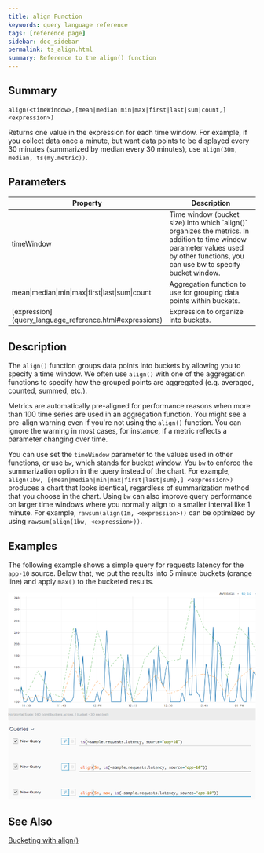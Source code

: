 ```yaml
---
title: align Function
keywords: query language reference
tags: [reference page]
sidebar: doc_sidebar
permalink: ts_align.html
summary: Reference to the align() function
---
```

## Summary
```
align(<timeWindow>,[mean|median|min|max|first|last|sum|count,] <expression>)
```
Returns one value in the expression for each time window. For example, if you collect data once a minute, but want data points to be displayed every 30 minutes (summarized by median every 30 minutes), use `align(30m, median, ts(my.metric))`.


## Parameters
<table>
<tbody>
<thead>
<tr><th width="20%">Property</th><th width="80%">Description</th></tr>
</thead>
<tr>
<td>timeWindow</td>
<td markdown="span">Time window (bucket size) into which `align()` organizes the metrics. In addition to time window parameter values used by other functions, you can use <bold>bw</bold> to specify bucket window. </td>
</tr>
<tr>
<td>mean&vert;median&vert;min&vert;max&vert;first&vert;last&vert;sum&vert;count </td>
<td>Aggregation function to use for grouping data points within buckets.</td>
</tr>
<tr>
<td markdown="span"> [expression](query_language_reference.html#expressions)</td>
<td>Expression to organize into buckets. </td></tr>
</tbody>
</table>

## Description

The `align()` function groups data points into buckets by allowing you to specify a time window. We often use `align()` with one of the aggregation functions to specify how the grouped points are aggregated (e.g. averaged, counted, summed, etc.).

Metrics are automatically pre-aligned for performance reasons when more than 100 time series are used in an aggregation function. You might see a pre-align warning even if you're not using the `align()` function. You can ignore the warning in most cases, for instance, if a metric reflects a parameter changing over time.

You can use set the `timeWindow` parameter to the values used in other functions, or use `bw`, which stands for bucket window. You `bw` to enforce the summarization option in the query instead of the chart. For example, `align(1bw, [{mean|median|min|max|first|last|sum},] <expression>)` produces a chart that looks identical, regardless of summarization method that you choose in the chart.
Using `bw` can also improve query performance on larger time windows where you normally align to a smaller interval like 1 minute. For example, `rawsum(align(1m, <expression>))` can be optimized by using `rawsum(align(1bw, <expression>))`.


## Examples

The following example shows a simple query for requests latency for the `app-10` source.
Below that, we put the results into 5 minute buckets (orange line) and apply `max()` to the bucketed results.

![align example](images/ts_align.png)


## See Also

[Bucketing with align()](https://docs.wavefront.com/query_language_align_function.html)
